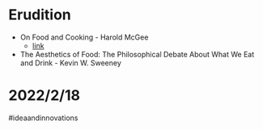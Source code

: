 # Erudition
- On Food and Cooking - Harold McGee
  - [link](http://wtf.tw/ref/mcgee.pdf)
- The Aesthetics of Food: The Philosophical Debate About What We Eat and Drink - Kevin W. Sweeney
# 2022/2/18
#ideaandinnovations